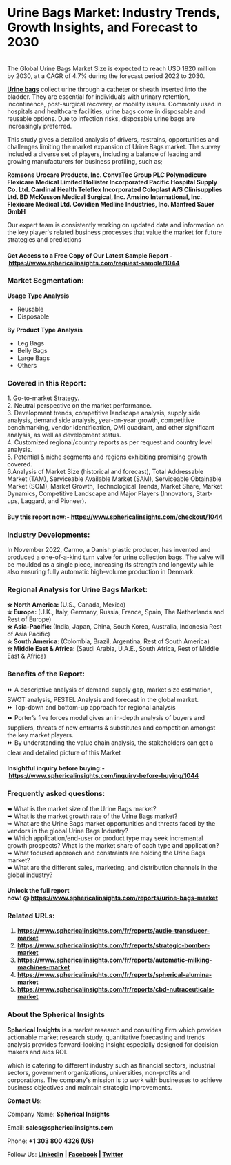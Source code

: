 <div class="content-body__description">
<div class="content-body__description">
<div class="content-body__description">
<h1><span style="color: #000000;">Urine Bags Market: Industry Trends, Growth Insights, and Forecast to 2030</span></h1>
<div class="content-body__detail">&nbsp;
<div class="content-body__description">The Global Urine Bags Market Size is expected to reach USD 1820 million by 2030, at a CAGR of 4.7% during the forecast period 2022 to 2030.</div>
<div class="content-body__detail">
<section id="section_0" class="entry fr-view">
<p><a href="https://www.sphericalinsights.com/reports/urine-bags-market" target="_blank" rel="noopener"><strong>Urine bags</strong></a>&nbsp;collect urine through a catheter or sheath inserted into the bladder. They are essential for individuals with urinary retention, incontinence, post-surgical recovery, or mobility issues. Commonly used in hospitals and healthcare facilities, urine bags come in disposable and reusable options. Due to infection risks, disposable urine bags are increasingly preferred.</p>
<p>This study gives a detailed analysis of drivers, restrains, opportunities and challenges limiting the market expansion of Urine Bags market. The survey included a diverse set of players, including a balance of leading and growing manufacturers for business profiling, such as;</p>
<p><strong>Romsons Urocare Products, Inc. ConvaTec Group PLC Polymedicure Flexicare Medical Limited Hollister Incorporated Pacific Hospital Supply Co. Ltd. Cardinal Health Teleflex Incorporated Coloplast A/S Clinisupplies Ltd. BD McKesson Medical Surgical, Inc. Amsino International, Inc. Flexicare Medical Ltd. Covidien Medline Industries, Inc. Manfred Sauer GmbH</strong></p>
<p>Our expert team is consistently working on updated data and information on the key player's related business processes that value the market for future strategies and predictions</p>
<h4><strong>Get Access to a Free Copy of Our Latest Sample Report -&nbsp;<a href="https://www.sphericalinsights.com/request-sample/1044" target="_blank" rel="noopener">https://www.sphericalinsights.com/request-sample/1044</a></strong></h4>
<h3><strong>Market Segmentation:</strong></h3>
<p><strong>Usage Type Analysis</strong></p>
<ul>
<li>Reusable</li>
<li>Disposable</li>
</ul>
<p><strong>By Product Type&nbsp;</strong><strong>Analysis</strong></p>
<ul>
<li>Leg Bags</li>
<li>Belly Bags</li>
<li>Large Bags</li>
<li>Others</li>
</ul>
<h3>Covered in this Report:</h3>
<p>1. Go-to-market Strategy.<br />2. Neutral perspective on the market performance.<br />3. Development trends, competitive landscape analysis, supply side analysis, demand side analysis, year-on-year growth, competitive benchmarking, vendor identification, QMI quadrant, and other significant analysis, as well as development status.<br />4. Customized regional/country reports as per request and country level analysis.<br />5. Potential &amp; niche segments and regions exhibiting promising growth covered.<br />6.Analysis of Market Size (historical and forecast), Total Addressable Market (TAM), Serviceable Available Market (SAM), Serviceable Obtainable Market (SOM), Market Growth, Technological Trends, Market Share, Market Dynamics, Competitive Landscape and Major Players (Innovators, Start-ups, Laggard, and Pioneer).</p>
<h4>Buy this report now:-&nbsp;<a href="https://www.sphericalinsights.com/checkout/1044" target="_blank" rel="noopener">https://www.sphericalinsights.com/checkout/1044</a></h4>
<h3>Industry Developments:</h3>
<p>In November 2022, Carmo, a Danish plastic producer, has invented and produced a one-of-a-kind turn valve for urine collection bags. The valve will be moulded as a single piece, increasing its strength and longevity while also ensuring fully automatic high-volume production in Denmark.</p>
<h3><strong>Regional Analysis for Urine Bags Market:</strong></h3>
<p><strong>✫ North America:&nbsp;</strong>(U.S., Canada, Mexico)<br /><strong>✫ Europe:&nbsp;</strong>(U.K., Italy, Germany, Russia, France, Spain, The Netherlands and Rest of Europe)<br /><strong>✫ Asia-Pacific:&nbsp;</strong>(India, Japan, China, South Korea, Australia, Indonesia Rest of Asia Pacific)<br /><strong>✫ South America:&nbsp;</strong>(Colombia, Brazil, Argentina, Rest of South America)<br /><strong>✫ Middle East &amp; Africa:&nbsp;</strong>(Saudi Arabia, U.A.E., South Africa, Rest of Middle East &amp; Africa)</p>
<h3>Benefits of the Report:</h3>
<p>⏩ A descriptive analysis of demand-supply gap, market size estimation, SWOT analysis, PESTEL Analysis and forecast in the global market.<br />⏩ Top-down and bottom-up approach for regional analysis<br />⏩ Porter&rsquo;s five forces model gives an in-depth analysis of buyers and suppliers, threats of new entrants &amp; substitutes and competition amongst the key market players.<br />⏩ By understanding the value chain analysis, the stakeholders can get a clear and detailed picture of this Market</p>
<h4>Insightful inquiry before buying:-&nbsp;<a href="https://www.sphericalinsights.com/inquiry-before-buying/1044" target="_blank" rel="noopener">https://www.sphericalinsights.com/inquiry-before-buying/1044</a></h4>
<h3>Frequently asked questions:</h3>
<p>➥ What is the market size of the Urine Bags market?<br />➥ What is the market growth rate of the Urine Bags market?<br />➥ What are the Urine Bags market opportunities and threats faced by the vendors in the global Urine Bags Industry?<br />➥ Which application/end-user or product type may seek incremental growth prospects? What is the market share of each type and application?<br />➥ What focused approach and constraints are holding the Urine Bags market?<br />➥ What are the different sales, marketing, and distribution channels in the global industry?</p>
<h4>Unlock the full report now!&nbsp;@&nbsp;<a href="https://www.sphericalinsights.com/reports/urine-bags-market" target="_blank" rel="noopener">https://www.sphericalinsights.com/reports/urine-bags-market</a></h4>
<h3><strong>Related URLs:</strong></h3>
<ol>
<li><strong><a href="https://www.sphericalinsights.com/fr/reports/audio-transducer-market">https://www.sphericalinsights.com/fr/reports/audio-transducer-market</a></strong></li>
<li><strong><a href="https://www.sphericalinsights.com/fr/reports/strategic-bomber-market">https://www.sphericalinsights.com/fr/reports/strategic-bomber-market</a></strong></li>
<li><strong><a href="https://www.sphericalinsights.com/fr/reports/automatic-milking-machines-market">https://www.sphericalinsights.com/fr/reports/automatic-milking-machines-market</a></strong></li>
<li><strong><a href="https://www.sphericalinsights.com/fr/reports/spherical-alumina-market">https://www.sphericalinsights.com/fr/reports/spherical-alumina-market</a></strong></li>
<li><strong><a href="https://www.sphericalinsights.com/fr/reports/cbd-nutraceuticals-market">https://www.sphericalinsights.com/fr/reports/cbd-nutraceuticals-market</a>&nbsp;<br /></strong></li>
</ol>
<h3><strong>About the Spherical Insights</strong></h3>
<p><strong>Spherical Insights</strong>&nbsp;is a market research and consulting firm which provides actionable market research study, quantitative forecasting and trends analysis provides forward-looking insight especially designed for decision makers and aids ROI.</p>
<p>which is catering to different industry such as financial sectors, industrial sectors, government organizations, universities, non-profits and corporations. The company's mission is to work with businesses to achieve business objectives and maintain strategic improvements.</p>
<p><strong>Contact Us:</strong></p>
<p>Company Name:&nbsp;<strong>Spherical Insights</strong></p>
<p>Email:&nbsp;<strong>sales@sphericalinsights.com</strong></p>
<p>Phone:&nbsp;<strong>+1 303 800 4326 (US)</strong></p>
<p>Follow Us:&nbsp;<strong><a href="https://www.linkedin.com/company/spherical-insight/"><u>LinkedIn</u></a>&nbsp;|&nbsp;<a href="https://www.facebook.com/sphericalinsights22"><u>Facebook</u></a>&nbsp;|&nbsp;<a href="https://twitter.com/SInsights_US"><u>Twitter</u></a></strong></p>
</section>
</div>
</div>
</div>
</div>
</div>

